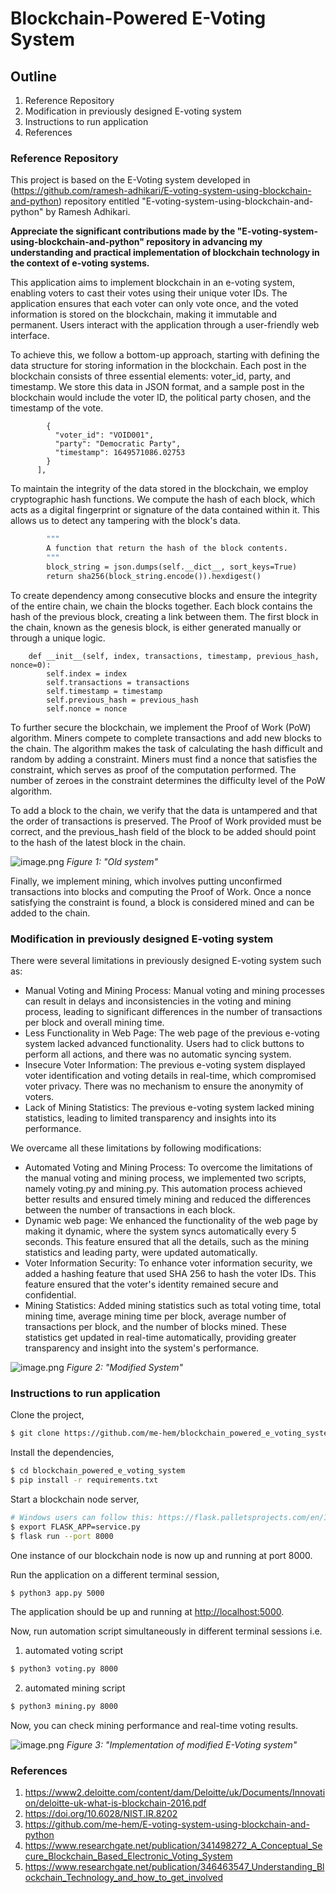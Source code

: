 # Blockchain-Powered E-Voting System

## Outline
1. Reference Repository
2. Modification in previously designed E-voting system
3. Instructions to run application
4. References

### Reference Repository
This project is based on the E-Voting system developed in (https://github.com/ramesh-adhikari/E-voting-system-using-blockchain-and-python) repository entitled "E-voting-system-using-blockchain-and-python" by Ramesh Adhikari.

**Appreciate the significant contributions made by the "E-voting-system-using-blockchain-and-python" repository in advancing my understanding and practical implementation of blockchain technology in the context of e-voting systems.**

This application aims to implement blockchain in an e-voting system, enabling voters to cast their votes using their unique voter IDs. The application ensures that each voter can only vote once, and the voted information is stored on the blockchain, making it immutable and permanent. Users interact with the application through a user-friendly web interface.

To achieve this, we follow a bottom-up approach, starting with defining the data structure for storing information in the blockchain. Each post in the blockchain consists of three essential elements: voter_id, party, and timestamp. We store this data in JSON format, and a sample post in the blockchain would include the voter ID, the political party chosen, and the timestamp of the vote.

``` "transactions": [
        {
          "voter_id": "VOID001",
          "party": "Democratic Party",
          "timestamp": 1649571086.02753
        }
      ],
```

To maintain the integrity of the data stored in the blockchain, we employ cryptographic hash functions. We compute the hash of each block, which acts as a digital fingerprint or signature of the data contained within it. This allows us to detect any tampering with the block's data.

``` def compute_hash(self):
        """
        A function that return the hash of the block contents.
        """
        block_string = json.dumps(self.__dict__, sort_keys=True)
        return sha256(block_string.encode()).hexdigest()
```

To create dependency among consecutive blocks and ensure the integrity of the entire chain, we chain the blocks together. Each block contains the hash of the previous block, creating a link between them. The first block in the chain, known as the genesis block, is either generated manually or through a unique logic.

``` class Block:
    def __init__(self, index, transactions, timestamp, previous_hash, nonce=0):
        self.index = index
        self.transactions = transactions
        self.timestamp = timestamp
        self.previous_hash = previous_hash
        self.nonce = nonce
```

To further secure the blockchain, we implement the Proof of Work (PoW) algorithm. Miners compete to complete transactions and add new blocks to the chain. The algorithm makes the task of calculating the hash difficult and random by adding a constraint. Miners must find a nonce that satisfies the constraint, which serves as proof of the computation performed. The number of zeroes in the constraint determines the difficulty level of the PoW algorithm.

To add a block to the chain, we verify that the data is untampered and that the order of transactions is preserved. The Proof of Work provided must be correct, and the previous_hash field of the block to be added should point to the hash of the latest block in the chain.

![image.png](https://github.com/me-hem/E-voting-system-using-blockchain-and-python/blob/master/screenshots/5.png?raw=true)
*Figure 1: "Old system"*


Finally, we implement mining, which involves putting unconfirmed transactions into blocks and computing the Proof of Work. Once a nonce satisfying the constraint is found, a block is considered mined and can be added to the chain.

### Modification in previously designed E-voting system
There were several limitations in previously designed E-voting system such as:
- Manual Voting and Mining Process: Manual voting and mining processes can result in delays and inconsistencies in the voting and mining process, leading to significant differences in the number of transactions per block and overall mining time.
- Less Functionality in Web Page: The web page of the previous e-voting system lacked advanced functionality. Users had to click buttons to perform all actions, and there was no automatic syncing system.
- Insecure Voter Information: The previous e-voting system displayed voter identification and voting details in real-time, which compromised voter privacy. There was no mechanism to ensure the anonymity of voters.
- Lack of Mining Statistics: The previous e-voting system lacked mining statistics, leading to limited transparency and insights into its performance.

We overcame all these limitations by following modifications:
- Automated Voting and Mining Process: To overcome the limitations of the manual voting and mining process, we implemented two scripts, namely voting.py and mining.py. This automation process achieved better results and ensured timely mining and reduced the differences between the number of transactions in each block.
- Dynamic web page: We enhanced the functionality of the web page by making it dynamic, where the system syncs automatically every 5 seconds. This feature ensured that all the details, such as the mining statistics and leading party, were updated automatically.
- Voter Information Security: To enhance voter information security, we added a hashing feature that used SHA 256 to hash the voter IDs. This feature ensured that the voter's identity remained secure and confidential.
- Mining Statistics: Added mining statistics such as total voting time, total mining time, average mining time per block, average number of transactions per block, and the number of blocks mined.  These statistics get updated in real-time automatically, providing greater transparency and insight into the system's performance.

![image.png](https://github.com/me-hem/research_internship_work_BHU/blob/master/Voting%20system%20using%20Blockchain/Screenshots/mod_vote.png)
*Figure 2: "Modified System"*


### Instructions to run application
Clone the project,
```sh
$ git clone https://github.com/me-hem/blockchain_powered_e_voting_system
```
Install the dependencies,
```sh
$ cd blockchain_powered_e_voting_system
$ pip install -r requirements.txt
```
Start a blockchain node server,
```sh
# Windows users can follow this: https://flask.palletsprojects.com/en/1.1.x/cli/#application-discovery
$ export FLASK_APP=service.py
$ flask run --port 8000
```
One instance of our blockchain node is now up and running at port 8000.

Run the application on a different terminal session,
```sh
$ python3 app.py 5000
```
The application should be up and running at [http://localhost:5000](http://localhost:5000).

Now, run automation script simultaneously in different terminal sessions i.e.
1. automated voting script
```sh
$ python3 voting.py 8000
```
2. automated mining script
```sh
$ python3 mining.py 8000
```
Now, you can check mining performance and real-time voting results.

![image.png](https://github.com/me-hem/research_internship_work_BHU/blob/master/Voting%20system%20using%20Blockchain/Screenshots/flowchart.png)
*Figure 3: "Implementation of modified E-Voting system"*

### References
1. https://www2.deloitte.com/content/dam/Deloitte/uk/Documents/Innovation/deloitte-uk-what-is-blockchain-2016.pdf
2. https://doi.org/10.6028/NIST.IR.8202
3. https://github.com/me-hem/E-voting-system-using-blockchain-and-python
4. https://www.researchgate.net/publication/341498272_A_Conceptual_Secure_Blockchain_Based_Electronic_Voting_System
5. https://www.researchgate.net/publication/346463547_Understanding_Blockchain_Technology_and_how_to_get_involved
